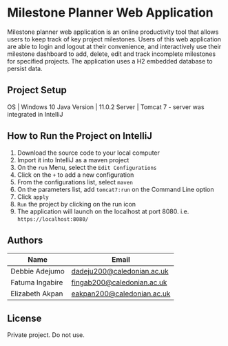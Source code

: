 # Milestone Planner Web Application 

Milestone planner web application is an online productivity tool that allows users to keep track of key project milestones. Users of this web application are able to login and logout at their convenience, and interactively use their milestone dashboard to add, delete, edit and track incomplete milestones for specified projects. The application uses a H2 embedded database to persist data.

## Project Setup

OS | Windows 10
Java Version | 11.0.2
Server | Tomcat 7 - server was integrated in IntelliJ

## How to Run the Project on IntelliJ
1. Download the source code to your local computer
2. Import it into IntelliJ as a maven project
3. On the `run` Menu, select the `Edit Configurations`
4. Click on the `+` to add a new configuration
5. From the configurations list, select `maven`
6. On the parameters list, add `tomcat7:run` on the Command Line option
7. Click `apply`
8. `Run` the project by clicking on the run icon
9. The application will launch on the localhost at port 8080. i.e. `https://localhost:8080/`


## Authors
Name | Email
--- | --- 
Debbie Adejumo |    dadeju200@caledonian.ac.uk
Fatuma Ingabire | fingab200@caledonian.ac.uk
Elizabeth Akpan |   eakpan200@caledonian.ac.uk

## License

Private project. Do not use.


